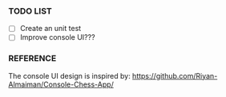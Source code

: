 ### TODO LIST
- [ ] Create an unit test
- [ ] Improve console UI???

### REFERENCE
The console UI design is inspired by: https://github.com/Riyan-Almaiman/Console-Chess-App/
